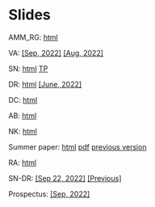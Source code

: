 # Slides

AMM_RG: [html](https://rawcdn.githack.com/hans-mtz/Slides/main/prod_fun/prod_fun_html.html)

VA: [[Sep, 2022]](https://raw.githack.com/hans-mtz/Slides/main/Slides/VA-090922.html) [[Aug, 2022]](https://raw.githack.com/hans-mtz/Slides/main/Slides/VA-082022.html) 

SN: [html](https://raw.githack.com/hans-mtz/Slides/main/Gen/SN.html) [TP](https://raw.githack.com/hans-mtz/Slides/main/Gen/SN0122.html)

DR: [html](https://raw.githack.com/hans-mtz/Slides/main/Gen/DR.html) [[June, 2022]](https://raw.githack.com/hans-mtz/Slides/main/Slides/DR-062022.html)

DC: [html](https://raw.githack.com/hans-mtz/Slides/main/Gen/DC.html)

AB: [html](https://raw.githack.com/hans-mtz/Slides/main/Gen/AB.html)

NK: [html](https://raw.githack.com/hans-mtz/Slides/main/Gen/NK2022.html)

Summer paper: [html](https://raw.githack.com/hans-mtz/Slides/main/Gen/SP_05-2022.html) [pdf](https://rawcdn.githack.com/hans-mtz/Slides/74d879a38172845ab61ea8a7ac6347eccf5e4da6/Gen/Cournot%20rationalizability%20and%20measurement%20error.pdf) [previous version](https://raw.githack.com/hans-mtz/Slides/main/Gen/SP_02-2022.html)

RA: [html](https://raw.githack.com/hans-mtz/Slides/main/Slides/Allen033022.html)

SN-DR: [[Sep 22, 2022]](https://raw.githack.com/hans-mtz/Slides/main/Slides/SNDR-092222.html) [[Previous]](https://raw.githack.com/hans-mtz/Slides/main/Slides/SNDR-090922.html)

Prospectus: [[Sep, 2022]](https://raw.githack.com/hans-mtz/Slides/main/Slides/prospectus-HM.html)


